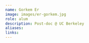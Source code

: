 ```yaml
---
name: Gorkem Er
image: images/er-gorkem.jpg
role: alum
description: Post-doc @ UC Berkeley
aliases:
links:
---
```

